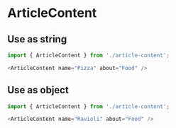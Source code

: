 # ArticleContent

## Use as string

```js
import { ArticleContent } from './article-content';

<ArticleContent name="Pizza" about="Food" />
```

## Use as object

```js
import { ArticleContent } from './article-content';

<ArticleContent name="Ravioli" about="Food" />
```
